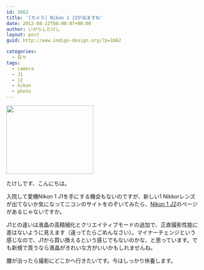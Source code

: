 ```yaml
---
id: 1662
title: '[カメラ] Nikon 1 J2が出ますね'
date: 2012-08-22T08:00:07+00:00
author: いがらしたけし
layout: post
guid: http://www.indigo-design.org/?p=1662

categories:
  - 日々
tags:
  - camera
  - J1
  - j2
  - nikon
  - photo
---
```

[<img src="https://lh3.googleusercontent.com/-xYroQC2FF5M/UDNrTSRGxXI/AAAAAAAAAd4/mgAcanVLRos/s800/IMG_0011.JPG" height="179" width="228" />](https://picasaweb.google.com/lh/photo/TKMMrgBJwyoda-3noWTPdoMMdmG3sWMzKwIS7SePuSg?feat=embedwebsite)

たけしです、こんにちは。

入院して愛機Nikon 1 J1を手にする機会もないのですが、新しい1 Nikkorレンズが出てないか気になってニコンのサイトをのぞいてみたら、[Nikon 1 J2](http://www.nikon-image.com/products/camera/acil/body/nikon1_j2/)のページがあるじゃないですか。

J1との違いは液晶の高精細化とクリエイティブモードの追加で、正直撮影性能に差はないように見えます（違ってたらごめんなさい）。マイナーチェンジという感じなので、J1から買い換えるという感じでもないのかな、と思っています。でも新規で買うなら液晶がきれいな方がいいかもしれませんね。

腰が治ったら撮影にどこかへ行きたいです。今はしっかり休養します。
